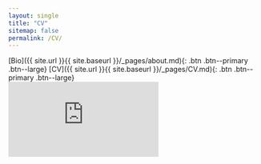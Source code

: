 ```yaml
---
layout: single
title: "CV"
sitemap: false
permalink: /CV/
---
```

[Bio]({{ site.url }}{{ site.baseurl }}/_pages/about.md){: .btn .btn--primary .btn--large} [CV]({{ site.url }}{{ site.baseurl }}/_pages/CV.md){: .btn .btn--primary .btn--large}
<br>
<embed src="https://regionary.github.io/assets/Curriculum Vitae.pdf.pdf" type="application/pdf" />
